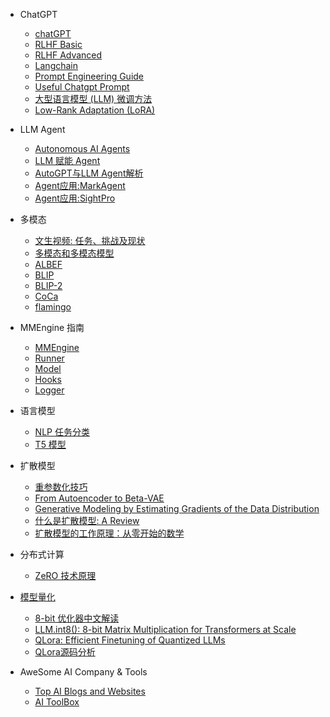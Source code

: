 - ChatGPT
  - [chatGPT](aigc/chatgpt/chatGPT.md)
  - [RLHF Basic](aigc/chatgpt/rlhf_basic.md)
  - [RLHF Advanced](aigc/chatgpt/rlhf_advance.md)
  - [Langchain](aigc/chatgpt/langchain.md)
  - [Prompt Engineering Guide](aigc/chatgpt/prompts_guide.md)
  - [Useful Chatgpt Prompt](aigc/chatgpt/chatgpt_prompt.md)
  - [大型语言模型 (LLM) 微调方法](aigc/chatgpt/finetune_llm.md)
  - [Low-Rank Adaptation (LoRA)](aigc/chatgpt/lora_llm.md)

- LLM Agent
  - [Autonomous AI Agents](aigc/llm_agent/llm_agent0.md)
  - [LLM 赋能 Agent](aigc/llm_agent/llm_agent1.md)
  - [AutoGPT与LLM Agent解析](aigc/llm_agent/llm_agent2.md)
  - [Agent应用:MarkAgent](aigc/llm_agent/market_agent.md)
  - [Agent应用:SightPro](aigc/llm_agent/sightpro.md)

- 多模态
  - [文生视频: 任务、挑战及现状](aigc/multimodal/text2video.md)
  - [多模态和多模态模型](aigc/multimodal/lmm.md)
  - [ALBEF](aigc/multimodal/albef.md)
  - [BLIP](aigc/multimodal/blip.md)
  - [BLIP-2](aigc/multimodal/blip2.md)
  - [CoCa](aigc/multimodal/coca.md)
  - [flamingo](aigc/multimodal/flamingo.md)


- MMEngine 指南
  - [MMEngine](aigc/train_engine/engine.md)
  - [Runner](aigc/train_engine/runner.md)
  - [Model](aigc/train_engine/model.md)
  - [Hooks](aigc/train_engine/hooks.md)
  - [Logger](aigc/train_engine/logger.md)


- 语言模型
  - [NLP 任务分类](aigc/language_model/nlp_task.md)
  - [T5 模型](aigc/language_model/Text-to-text.md)

- 扩散模型
  - [重参数化技巧](aigc/diffusion_model/diffusion-model-reparameterization.md)
  - [From Autoencoder to Beta-VAE](aigc/diffusion_model/vae_model.md)
  - [Generative Modeling by Estimating Gradients of the Data Distribution](aigc/diffusion_model/score-based-generative-models.md)
  - [什么是扩散模型: A Review](aigc/diffusion_model/diffusion-model-summary.md)
  - [扩散模型的工作原理：从零开始的数学](aigc/diffusion_model/diffusion-model-math.md)

- 分布式计算
  - [ZeRO 技术原理](aigc/zero-optimizer.md)

- [模型量化](aigc/quantization/README.md)
  - [8-bit 优化器中文解读](aigc/quantization/int8_opt.md)
  - [LLM.int8(): 8-bit Matrix Multiplication for Transformers at Scale](aigc/quantization/llm_int8.md)
  - [QLora: Efficient Finetuning of Quantized LLMs](aigc/quantization/qlora.md)
  - [QLora源码分析](aigc/quantization/qlora_usage.md)

- AweSome AI Company & Tools
  - [Top AI Blogs and Websites](aigc/ai-news.md)
  - [AI ToolBox](aigc/ai-tools.md)
